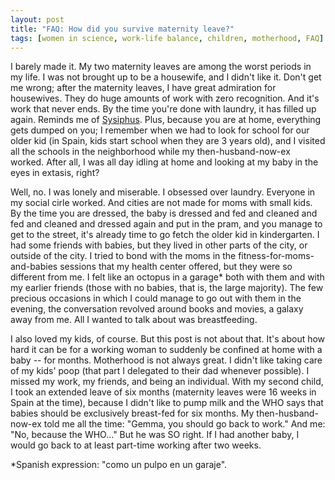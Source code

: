 ```yaml
---
layout: post
title: "FAQ: How did you survive maternity leave?"
tags: [women in science, work-life balance, children, motherhood, FAQ]
---
```


I barely made it. My two maternity leaves are among the worst periods in my life. I was not brought up to be a housewife, and I didn't like it. Don't get me wrong; after the maternity leaves, I have great admiration for housewives. They do huge amounts of work with zero recognition. And it's work that never ends. By the time you're done with laundry, it has filled up again. Reminds me of [Sysiphus](https://en.wikipedia.org/wiki/Sisyphus). Plus, because you are at home, everything gets dumped on you; I remember when we had to look for school for our older kid (in Spain, kids start school when they are 3 years old), and I visited all the schools in the neighborhood while my then-husband-now-ex worked. After all, I was all day idling at home and looking at my baby in the eyes in extasis, right? 

Well, no. I was lonely and miserable. I obsessed over laundry. Everyone in my social cirle worked. And cities are not made for moms with small kids. By the time you are dressed, the baby is dressed and fed and cleaned and fed and cleaned and dressed again and put in the pram, and you manage to get to the street, it's already time to go fetch the older kid in kindergarten. I had some friends with babies, but they lived in other parts of the city, or outside of the city. I tried to bond with the moms in the fitness-for-moms-and-babies sessions that my health center offered, but they were so different from me. I felt like an octopus in a garage* both with them and with my earlier friends (those with no babies, that is, the large majority). The few precious occasions in which I could manage to go out with them in the evening, the conversation revolved around books and movies, a galaxy away from me. All I wanted to talk about was breastfeeding. 

I also loved my kids, of course. But this post is not about that. It's about how hard it can be for a working woman to suddenly be confined at home with a baby -- for months. Motherhood is not always great. I didn't like taking care of my kids' poop (that part I delegated to their dad whenever possible). I missed my work, my friends, and being an individual. With my second child, I took an extended leave of six months (maternity leaves were 16 weeks in Spain at the time), because I didn't like to pump milk and the WHO says that babies should be exclusively breast-fed for six months. My then-husband-now-ex told me all the time: "Gemma, you should go back to work." And me: "No, because the WHO..." But he was SO right. If I had another baby, I would go back to at least part-time working after two weeks. 

*Spanish expression: "como un pulpo en un garaje". 

